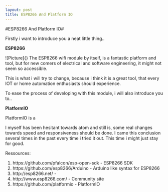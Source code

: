 ```yaml
---
layout: post
title: ESP8266 And Platform IO
---
```

#ESP8266 And Platform IO#

Firstly i want to introduce you a neat little thing.. 

**ESP8266**

![Picture]{}
The ESP8266 wifi module by itself, is a fantastic platform and tool, but for new comers of electrical and software engineering, it might not seem so accessible. 

This is what i will try to change, because i think it is a great tool, that every IOT or home automation enthusiasts should experience. 



To ease the process of developing with this module, i will also introduce you to..

**PlatformIO**

PlatformIO is a 

I myself has been hesitant towards atom and still is, some real changes towards speed and responsiveness should be done. I came this conclusion several times in the past every time i tried it out. This time i might just stay for good. 


Ressources:
<ol>
  <li>https://github.com/pfalcon/esp-open-sdk - ESP8266 SDK</li>
  <li>https://github.com/esp8266/Arduino - Arduino like syntax for ESP8266</li>
  <li>http://esp8266.net/ - </li>
  <li>http://www.esp8266.com/ - Community site </li>
  <li>https://github.com/platformio - PlatformIO </li>
</ol>
